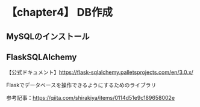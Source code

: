 # 【chapter4】 DB作成

## MySQLのインストール

## FlaskSQLAlchemy

【公式ドキュメント】https://flask-sqlalchemy.palletsprojects.com/en/3.0.x/

Flaskでデータベースを操作できるようにするためのライブラリ

参考記事：https://qiita.com/shirakiya/items/0114d51e9c189658002e


